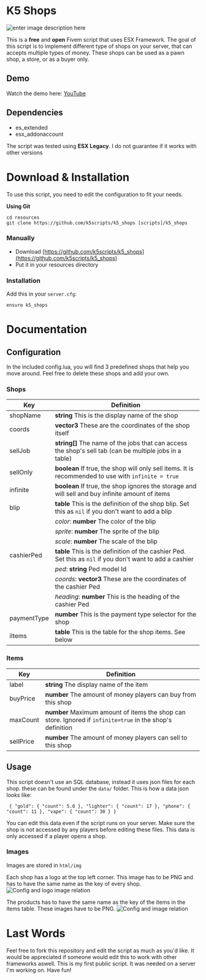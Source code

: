 # K5 Shops

![enter image description here](https://i.imgur.com/9HmrOw3.png)

This is a **free** and **open** Fivem script that uses ESX Framework. The goal of this script is to implement different type of shops on your server, that can accepts multiple types of money. These shops can be used as a pawn shop, a store, or as a buyer only.

## Demo

Watch the demo here: [YouTube](https://www.youtube.com/watch?v=J2JIQmnKu_s)

## Dependencies

- es_extended
- esx_addonaccount

The script was tested using **ESX Legacy**. I do not guarantee if it works with other versions

# Download & Installation

To use this script, you need to edit the configuration to fit your needs.

**Using Git**

```
cd resources
git clone https://github.com/k5scripts/k5_shops [scripts]/k5_shops
```

### Manually

- Download [https://github.com/k5scripts/k5_shops](https://github.com/k5scripts/k5_shops)
- Put it in your resources directory

### Installation

Add this in your `server.cfg`:

```
ensure k5_shops
```

# Documentation

## Configuration

In the included config.lua, you will find 3 predefined shops that help you move around. Feel free to delete these shops and add your own.

### Shops

| Key         | Definition                                                                                                |
| ----------- | --------------------------------------------------------------------------------------------------------- |
| shopName    | **string** This is the display name of the shop                                                           |
| coords      | **vector3** These are the coordinates of the shop itself                                                  |
| sellJob     | **string[]** The name of the jobs that can access the shop's sell tab (can be multiple jobs in a table)   |
| sellOnly    | **boolean** If true, the shop will only sell items. It is recommended to use with `infinite = true`       |
| infinite    | **boolean** If true, the shop ignores the storage and will sell and buy infinite amount of items          |
| blip        | **table** This is the definition of the shop blip. Set this as `nil` if you don't want to add a blip      |
|             | _color_: **number** The color of the blip                                                                 |
|             | _sprite_: **number** The sprite of the blip                                                               |
|             | _scale_: **number** The scale of the blip                                                                 |
| cashierPed  | **table** This is the definition of the cashier Ped. Set this as `nil` if you don't want to add a cashier |
|             | _ped_: **string** Ped model Id                                                                            |
|             | _coords_: **vector3** These are the coordinates of the cashier Ped                                        |
|             | _heading_: **number** This is the heading of the cashier Ped                                              |
| paymentType | **number** This is the payment type selector for the shop                                                 |
| iItems      | **table** This is the table for the shop items. See below                                                 |

### Items

| Key       | Definition                                                                                                 |
| --------- | ---------------------------------------------------------------------------------------------------------- |
| label     | **string** The display name of the item                                                                    |
| buyPrice  | **number** The amount of money players can buy from this shop                                              |
| maxCount  | **number** Maximum amount of items the shop can store. Ignored if `infinite=true` in the shop's definition |
| sellPrice | **number** The amount of money players can sell to this shop                                               |

## Usage

This script doesn't use an SQL database, instead it uses json files for each shop. these can be found under the
`data/` folder. This is how a data json looks like:

` { "gold": { "count": 5.0 }, "lighter": { "count": 17 }, "phone": { "count": 11 }, "vape": { "count": 30 } }`

You can edit this data even if the script runs on your server. Make sure the shop is not accessed by any players before editing these files. This data is only accessed if a player opens a shop.

### Images

Images are stored in `html/img`

Each shop has a logo at the top left corner. This image has to be PNG and has to have the same name as the key of every shop.
![Config and logo image relation](https://i.imgur.com/cwbSH0F.png)

The products has to have the same name as the key of the items in the items table. These images have to be PNG.
![Config and image relation](https://i.imgur.com/8xxX7VQ.png)

# Last Words

Feel free to fork this repository and edit the script as much as you'd like. It would be appreciated if someone would edit this to work with other frameworks aswell. This is my first public script. It was needed on a server I'm working on. Have fun!
